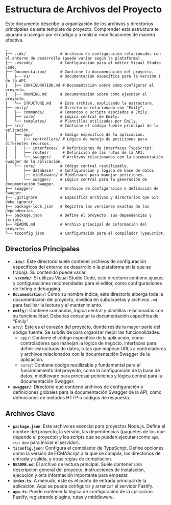 # Estructura de Archivos del Proyecto

Este documento describe la organización de los archivos y directorios principales de este template de proyecto. Comprender esta estructura te ayudará a navegar por el código y a realizar modificaciones de manera efectiva.
```
.
├── .idx/               # Archivos de configuración relacionados con el entorno de desarrollo (puede variar según la plataforma).
├── .vscode/            # Configuración para el editor Visual Studio Code.
├── Documentation/      # Contiene la documentación del proyecto.
│   ├── V1/             # Documentación específica para la versión 1 de la API.
│   ├── CONFIGURATION.md # Documentación sobre cómo configurar el proyecto.
│   ├── RUNNING.md      # Documentación sobre cómo ejecutar el proyecto.
│   └── STRUCTURE.md    # Este archivo, explicando la estructura.
├── emily/              # Directorio relacionado con "Emily".
│   ├── commands/       # Comandos o scripts asociados a Emily.
│   ├── core/           # Lógica central de Emily.
│   └── templates/      # Plantillas utilizadas por Emily.
├── src/                # Contiene el código fuente principal de la aplicación.
│   ├── app/            # Código específico de la aplicación.
│   │   ├── controllers/ # Lógica de manejo de peticiones para diferentes recursos.
│   │   ├── interfaces/  # Definiciones de interfaces TypeScript.
│   │   ├── routes/      # Definición de las rutas de la API.
│   │   └── swagger/     # Archivos relacionados con la documentación Swagger de la aplicación.
│   └── core/           # Código central reutilizable.
│       ├── database/   # Configuración y lógica de base de datos.
│       ├── middleware/ # Middleware para manejar peticiones.
│       └── swagger/    # Lógica central para la generación de documentación Swagger.
├── swagger/            # Archivos de configuración o definición de Swagger.
├── .gitignore          # Especifica archivos y directorios que Git debe ignorar.
├── package-lock.json   # Registra las versiones exactas de las dependencias.
├── package.json        # Define el proyecto, sus dependencias y scripts.
├── README.md           # Archivo principal de información del proyecto.
└── tsconfig.json       # Configuración para el compilador TypeScript.

```
## Directorios Principales

*   **`.idx/`**: Este directorio suele contener archivos de configuración específicos del entorno de desarrollo o la plataforma en la que se trabaja. Su contenido puede variar.
*   **`.vscode/`**: Si utilizas Visual Studio Code, este directorio contiene ajustes y configuraciones recomendadas para el editor, como configuraciones de linting o debugging.
*   **`Documentation/`**: Como su nombre indica, este directorio alberga toda la documentación del proyecto, dividida en subcarpetas y archivos `.md` para facilitar la lectura y el mantenimiento.
*   **`emily/`**: Contiene comandos, lógica central y plantillas relacionadas con su funcionalidad. Deberías consultar la documentación específica de "Emily".
*   **`src/`**: Este es el corazón del proyecto, donde reside la mayor parte del código fuente. Se subdivide para organizar mejor las funcionalidades.
    *   `app/`: Contiene el código específico de la aplicación, como controladores que manejan la lógica de negocio, interfaces para definir estructuras de datos, rutas que mapean URLs a controladores y archivos relacionados con la documentación Swagger de la aplicación.
    *   `core/`: Contiene código reutilizable y fundamental para el funcionamiento del proyecto, como la configuración de la base de datos, middleware para procesar peticiones y lógica central para la documentación Swagger.
*   **`swagger/`**: Directorio que contiene archivos de configuración o definiciones globales para la documentación Swagger de la API, como definiciones de métodos HTTP o códigos de respuesta.

## Archivos Clave

*   **`package.json`**: Este archivo es esencial para proyectos Node.js. Define el nombre del proyecto, la versión, las dependencias (paquetes de los que depende el proyecto) y los scripts que se pueden ejecutar (como `npm run dev` para iniciar el servidor).
*   **`tsconfig.json`**: Configura el compilador de TypeScript. Define opciones como la versión de ECMAScript a la que se compila, los directorios de entrada y salida, y otras reglas de compilación.
*   **`README.md`**: El archivo de lectura principal. Suele contener una descripción general del proyecto, instrucciones de instalación, ejecución y otra información importante para empezar.
*   **`index.ts`**: A menudo, este es el punto de entrada principal de la aplicación. Aquí se puede configurar y arrancar el servidor Fastify.
*   **`app.ts`**: Puede contener la lógica de configuración de la aplicación Fastify, registrando plugins, rutas y middleware.
